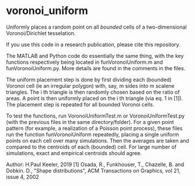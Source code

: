 # voronoi_uniform
Uniformly places a random point on all *bounded* cells of a two-dimensional Voronoi/Dirichlet tesselation. 

If you use this code in a research publication, please cite this repository.

The MATLAB and Python code do essentially the same thing, with the key functions respectively being located in funVoronoiUniform.m and funVoronoiUniform.py. More details are found in the comments in  the files.

The uniform placement step is done by first dividing each (bounded) Voronoi cell (ie an irregular polygon) with, say, m sides into m scalene triangles. The i th triangle is then randomly chosen based on the ratio of areas. A point is then uniformly placed on the i th triangle (via eq. 1 in [1]). The placement step is repeated for all bounded Voronoi cells.

To test the functions, run VoronoiUniformTest.m or VoronoiUniformTest.py (with the previous files in the same directory/folder). For a given point pattern (for example, a realization of a Poisson point process), these files run the function funVoronoiUniform repeatedly, placing a single uniform points on each cell over many simulations. Then the averages are taken and compared to the centroids of each (bounded) cell. For large number of simulations, exact and empirical centroids should agree.

Author: H.Paul Keeler, 2019 
[1] Osada, R., Funkhouser, T., Chazelle, B. and Dobkin. D., "Shape distributions", ACM Transactions on Graphics, vol 21, issue 4,
 2002
